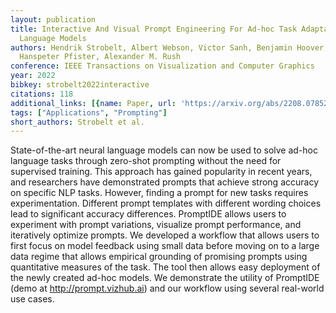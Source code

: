 ```yaml
---
layout: publication
title: Interactive And Visual Prompt Engineering For Ad-hoc Task Adaptation With Large
  Language Models
authors: Hendrik Strobelt, Albert Webson, Victor Sanh, Benjamin Hoover, Johanna Beyer,
  Hanspeter Pfister, Alexander M. Rush
conference: IEEE Transactions on Visualization and Computer Graphics
year: 2022
bibkey: strobelt2022interactive
citations: 118
additional_links: [{name: Paper, url: 'https://arxiv.org/abs/2208.07852'}]
tags: ["Applications", "Prompting"]
short_authors: Strobelt et al.
---
```

State-of-the-art neural language models can now be used to solve ad-hoc
language tasks through zero-shot prompting without the need for supervised
training. This approach has gained popularity in recent years, and researchers
have demonstrated prompts that achieve strong accuracy on specific NLP tasks.
However, finding a prompt for new tasks requires experimentation. Different
prompt templates with different wording choices lead to significant accuracy
differences. PromptIDE allows users to experiment with prompt variations,
visualize prompt performance, and iteratively optimize prompts. We developed a
workflow that allows users to first focus on model feedback using small data
before moving on to a large data regime that allows empirical grounding of
promising prompts using quantitative measures of the task. The tool then allows
easy deployment of the newly created ad-hoc models. We demonstrate the utility
of PromptIDE (demo at http://prompt.vizhub.ai) and our workflow using several
real-world use cases.
